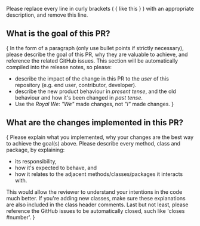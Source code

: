 Please replace every line in curly brackets ( { like this } ) with an appropriate description, and remove this line.

## What is the goal of this PR?

{ In the form of a paragraph (only use bullet points if strictly necessary), please describe the goal of this PR, why they are valuable to achieve, and reference the related GitHub issues. This section will be automatically compiled into the release notes, so please:
  - describe the impact of the change in this PR to the _user_ of this repository (e.g. end user, contributor, developer).
  - describe the new product behaviour in _present tense_, and the old behaviour and how it's been changed in _past tense_.
  - Use the _Royal We_: _"We"_ made changes, not _"I"_ made changes. }

## What are the changes implemented in this PR?

{ Please explain what you implemented, why your changes are the best way to achieve the goal(s) above. Please describe every method, class and package, by explaining:
  - its responsibility, 
  - how it's expected to behave, and 
  - how it relates to the adjacent methods/classes/packages it interacts with. 

This would allow the reviewer to understand your intentions in the code much better. If you're adding new classes, make sure these explanations are also included in the class header comments. Last but not least, please reference the GitHub issues to be automatically closed, such like 'closes #number'. }
